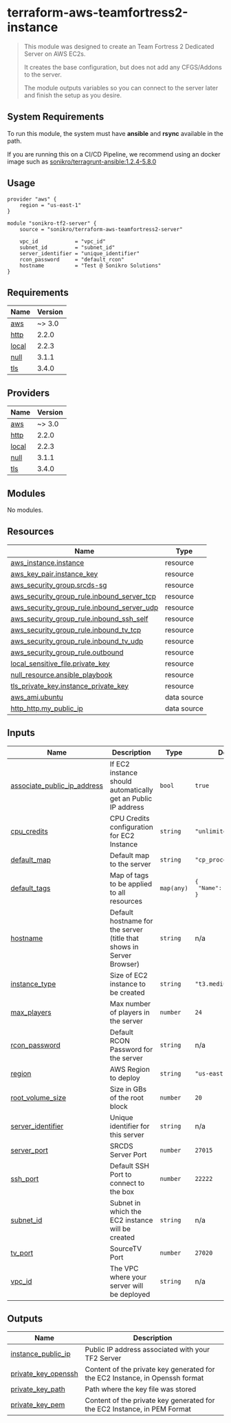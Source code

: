 # terraform-aws-teamfortress2-instance

> This module was designed to create an Team Fortress 2 Dedicated Server on AWS EC2s.
> 
> It creates the base configuration, but does not add any CFGS/Addons to the server.
> 
> The module outputs variables so you can connect to the server later and finish the setup as you desire.

## System Requirements

To run this module, the system must have **ansible** and **rsync** available in the path.

If you are running this on a CI/CD Pipeline, we recommend using an docker image such as [sonikro/terragrunt-ansible:1.2.4-5.8.0](https://github.com/sonikro/terragrunt-ansible)


## Usage

```hcl
provider "aws" {
    region = "us-east-1"
}

module "sonikro-tf2-server" {
    source = "sonikro/terraform-aws-teamfortress2-server"

    vpc_id            = "vpc_id"
    subnet_id         = "subnet_id"
    server_identifier = "unique_identifier"
    rcon_password     = "default_rcon"
    hostname          = "Test @ Sonikro Solutions"
}
```

<!-- BEGIN_TF_DOCS -->
## Requirements

| Name | Version |
|------|---------|
| <a name="requirement_aws"></a> [aws](#requirement\_aws) | ~> 3.0 |
| <a name="requirement_http"></a> [http](#requirement\_http) | 2.2.0 |
| <a name="requirement_local"></a> [local](#requirement\_local) | 2.2.3 |
| <a name="requirement_null"></a> [null](#requirement\_null) | 3.1.1 |
| <a name="requirement_tls"></a> [tls](#requirement\_tls) | 3.4.0 |

## Providers

| Name | Version |
|------|---------|
| <a name="provider_aws"></a> [aws](#provider\_aws) | ~> 3.0 |
| <a name="provider_http"></a> [http](#provider\_http) | 2.2.0 |
| <a name="provider_local"></a> [local](#provider\_local) | 2.2.3 |
| <a name="provider_null"></a> [null](#provider\_null) | 3.1.1 |
| <a name="provider_tls"></a> [tls](#provider\_tls) | 3.4.0 |

## Modules

No modules.

## Resources

| Name | Type |
|------|------|
| [aws_instance.instance](https://registry.terraform.io/providers/hashicorp/aws/latest/docs/resources/instance) | resource |
| [aws_key_pair.instance_key](https://registry.terraform.io/providers/hashicorp/aws/latest/docs/resources/key_pair) | resource |
| [aws_security_group.srcds-sg](https://registry.terraform.io/providers/hashicorp/aws/latest/docs/resources/security_group) | resource |
| [aws_security_group_rule.inbound_server_tcp](https://registry.terraform.io/providers/hashicorp/aws/latest/docs/resources/security_group_rule) | resource |
| [aws_security_group_rule.inbound_server_udp](https://registry.terraform.io/providers/hashicorp/aws/latest/docs/resources/security_group_rule) | resource |
| [aws_security_group_rule.inbound_ssh_self](https://registry.terraform.io/providers/hashicorp/aws/latest/docs/resources/security_group_rule) | resource |
| [aws_security_group_rule.inbound_tv_tcp](https://registry.terraform.io/providers/hashicorp/aws/latest/docs/resources/security_group_rule) | resource |
| [aws_security_group_rule.inbound_tv_udp](https://registry.terraform.io/providers/hashicorp/aws/latest/docs/resources/security_group_rule) | resource |
| [aws_security_group_rule.outbound](https://registry.terraform.io/providers/hashicorp/aws/latest/docs/resources/security_group_rule) | resource |
| [local_sensitive_file.private_key](https://registry.terraform.io/providers/hashicorp/local/2.2.3/docs/resources/sensitive_file) | resource |
| [null_resource.ansible_playbook](https://registry.terraform.io/providers/hashicorp/null/3.1.1/docs/resources/resource) | resource |
| [tls_private_key.instance_private_key](https://registry.terraform.io/providers/hashicorp/tls/3.4.0/docs/resources/private_key) | resource |
| [aws_ami.ubuntu](https://registry.terraform.io/providers/hashicorp/aws/latest/docs/data-sources/ami) | data source |
| [http_http.my_public_ip](https://registry.terraform.io/providers/hashicorp/http/2.2.0/docs/data-sources/http) | data source |

## Inputs

| Name | Description | Type | Default | Required |
|------|-------------|------|---------|:--------:|
| <a name="input_associate_public_ip_address"></a> [associate\_public\_ip\_address](#input\_associate\_public\_ip\_address) | If EC2 instance should automatically get an Public IP address | `bool` | `true` | no |
| <a name="input_cpu_credits"></a> [cpu\_credits](#input\_cpu\_credits) | CPU Credits configuration for EC2 Instance | `string` | `"unlimited"` | no |
| <a name="input_default_map"></a> [default\_map](#input\_default\_map) | Default map to the server | `string` | `"cp_process_final"` | no |
| <a name="input_default_tags"></a> [default\_tags](#input\_default\_tags) | Map of tags to be applied to all resources | `map(any)` | <pre>{<br>  "Name": "tf2-server"<br>}</pre> | no |
| <a name="input_hostname"></a> [hostname](#input\_hostname) | Default hostname for the server (title that shows in Server Browser) | `string` | n/a | yes |
| <a name="input_instance_type"></a> [instance\_type](#input\_instance\_type) | Size of EC2 instance to be created | `string` | `"t3.medium"` | no |
| <a name="input_max_players"></a> [max\_players](#input\_max\_players) | Max number of players in the server | `number` | `24` | no |
| <a name="input_rcon_password"></a> [rcon\_password](#input\_rcon\_password) | Default RCON Password for the server | `string` | n/a | yes |
| <a name="input_region"></a> [region](#input\_region) | AWS Region to deploy | `string` | `"us-east-1"` | no |
| <a name="input_root_volume_size"></a> [root\_volume\_size](#input\_root\_volume\_size) | Size in GBs of the root block | `number` | `20` | no |
| <a name="input_server_identifier"></a> [server\_identifier](#input\_server\_identifier) | Unique identifier for this server | `string` | n/a | yes |
| <a name="input_server_port"></a> [server\_port](#input\_server\_port) | SRCDS Server Port | `number` | `27015` | no |
| <a name="input_ssh_port"></a> [ssh\_port](#input\_ssh\_port) | Default SSH Port to connect to the box | `number` | `22222` | no |
| <a name="input_subnet_id"></a> [subnet\_id](#input\_subnet\_id) | Subnet in which the EC2 instance will be created | `string` | n/a | yes |
| <a name="input_tv_port"></a> [tv\_port](#input\_tv\_port) | SourceTV Port | `number` | `27020` | no |
| <a name="input_vpc_id"></a> [vpc\_id](#input\_vpc\_id) | The VPC where your server will be deployed | `string` | n/a | yes |

## Outputs

| Name | Description |
|------|-------------|
| <a name="output_instance_public_ip"></a> [instance\_public\_ip](#output\_instance\_public\_ip) | Public IP address associated with your TF2 Server |
| <a name="output_private_key_openssh"></a> [private\_key\_openssh](#output\_private\_key\_openssh) | Content of the private key generated for the EC2 Instance, in Openssh format |
| <a name="output_private_key_path"></a> [private\_key\_path](#output\_private\_key\_path) | Path where the key file was stored |
| <a name="output_private_key_pem"></a> [private\_key\_pem](#output\_private\_key\_pem) | Content of the private key generated for the EC2 Instance, in PEM Format |
<!-- END_TF_DOCS -->